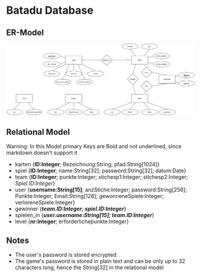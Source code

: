 # Batadu Database

## ER-Model
![ER-Model](https://github.com/dado-official/batadu/blob/main/database/ER-Model.jpg)

## Relational Model

Warning: In this Model primary Keys are Bold and not underlined, since markdown doesn't support it
- karten {**ID:Integer**; Bezeichnung:String; pfad:String[1024]}
- spiel {**ID:Integer**; name:String[32]; password:String[32]; datum:Date}
- team {**ID:Integer**; punkte:Integer; stichesp1:Integer; stichesp2:Integer; *Spiel.ID:Integer*}
- user {**username:String[15]**; anzStiche:Integer; password:String[256]; Punkte:Integer; Email:String[128]; gewonneneSpiele:Integer; verloreneSpiele:Integer}
- gewinner {**_team.ID:Integer; spiel.ID:Integer_**}
- spielen_in {**_user.username:String[15]; team.ID:Integer_**}
- level {**nr:Integer**; erforderlichepunkte:Integer}

## Notes
- The user's password is stored encrypted
- The game's password is stored in plain text and can be only up to 32 characters long, hence the String[32] in the relational model
